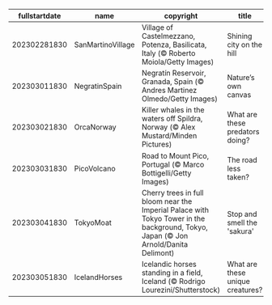 |fullstartdate|name|copyright|title|image|
|--|--|--|--|--|
202302281830|SanMartinoVillage|Village of Castelmezzano, Potenza, Basilicata, Italy (© Roberto Moiola/Getty Images)|Shining city on the hill|![](/en-IN/2023/03/202302281830SanMartinoVillage.jpg)|
202303011830|NegratinSpain|Negratín Reservoir, Granada, Spain (© Andres Martinez Olmedo/Getty Images)|Nature’s own canvas|![](/en-IN/2023/03/202303011830NegratinSpain.jpg)|
202303021830|OrcaNorway|Killer whales in the waters off Spildra, Norway (© Alex Mustard/Minden Pictures)|What are these predators doing?|![](/en-IN/2023/03/202303021830OrcaNorway.jpg)|
202303031830|PicoVolcano|Road to Mount Pico, Portugal (© Marco Bottigelli/Getty Images)|The road less taken?|![](/en-IN/2023/03/202303031830PicoVolcano.jpg)|
202303041830|TokyoMoat|Cherry trees in full bloom near the Imperial Palace with Tokyo Tower in the background, Tokyo, Japan (© Jon Arnold/Danita Delimont)|Stop and smell the 'sakura'|![](/en-IN/2023/03/202303041830TokyoMoat.jpg)|
202303051830|IcelandHorses|Icelandic horses standing in a field, Iceland (© Rodrigo Lourezini/Shutterstock)|What are these unique creatures?|![](/en-IN/2023/03/202303051830IcelandHorses.jpg)|
